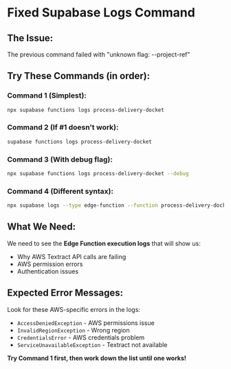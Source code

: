 # Fixed Supabase Logs Command

## The Issue:
The previous command failed with "unknown flag: --project-ref"

## Try These Commands (in order):

### Command 1 (Simplest):
```bash
npx supabase functions logs process-delivery-docket
```

### Command 2 (If #1 doesn't work):
```bash
supabase functions logs process-delivery-docket
```

### Command 3 (With debug flag):
```bash
npx supabase functions logs process-delivery-docket --debug
```

### Command 4 (Different syntax):
```bash
npx supabase logs --type edge-function --function process-delivery-docket
```

## What We Need:
We need to see the **Edge Function execution logs** that will show us:
- Why AWS Textract API calls are failing
- AWS permission errors
- Authentication issues

## Expected Error Messages:
Look for these AWS-specific errors in the logs:
- `AccessDeniedException` - AWS permissions issue
- `InvalidRegionException` - Wrong region
- `CredentialsError` - AWS credentials problem
- `ServiceUnavailableException` - Textract not available

**Try Command 1 first, then work down the list until one works!**